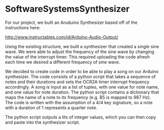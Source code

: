 # SoftwareSystemsSynthesizer
For our project, we built an Aruduino Synthesizer based off of the instructions here:

http://www.instructables.com/id/Arduino-Audio-Output/

Using the existing structure, we built a synthesizer that created a single sine wave. We were able to adjust the frequency of the sine wave by changing the value of the interrupt timer. This required uploading the code afresh each time we desired a different frequency of sine wave.

We decided to create code in order to be able to play a song on our Arduino synthesizer. The code consists of a python script that takes a sequence of notes and their durations and sets the OCR2A timer interrupt frequency accordingly. A song is input as a list of tuples, with one value for note name, and one value for note duration. The python script contains a dictionary that maps the name of a note to its frequency (e.g. B5 is mapped to 987 Hz). The code is written with the assumption of a 4/4 key signature, so a note with a duration of 1 represents a quarter note.

The python script outputs a lits of integer values, which you can then copy and paste into the synthesizer script.
